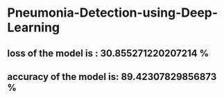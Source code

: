 # Pneumonia-Detection-using-Deep-Learning
## loss of the model is : 30.855271220207214 %
## accuracy of the model is:  89.42307829856873 %


